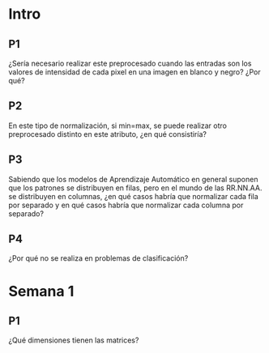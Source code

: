 # Intro
## P1
¿Sería necesario realizar este preprocesado cuando las entradas son los valores de intensidad de cada pixel en una imagen en blanco y negro? ¿Por qué?

## P2
En este tipo de normalización, si min=max, se puede realizar otro preprocesado distinto en este atributo, ¿en qué consistiría?

## P3
Sabiendo que los modelos de Aprendizaje Automático en general suponen que los patrones se distribuyen en filas, pero en el mundo de las RR.NN.AA. se distribuyen en columnas, ¿en qué casos habría que normalizar cada fila por separado y en qué casos habría que normalizar cada columna por separado?

## P4
¿Por qué no se realiza en problemas de clasificación?

# Semana 1

## P1
¿Qué dimensiones tienen las matrices?

